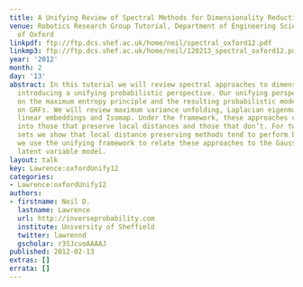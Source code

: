 ```yaml
---
title: A Unifying Review of Spectral Methods for Dimensionality Reduction
venue: Robotics Research Group Tutorial, Department of Engineering Science, University
  of Oxford
linkpdf: ftp://ftp.dcs.shef.ac.uk/home/neil/spectral_oxford12.pdf
linkmp3: ftp://ftp.dcs.shef.ac.uk/home/neil/120213_spectral_oxford12.pdf
year: '2012'
month: 2
day: '13'
abstract: In this tutorial we will review spectral approaches to dimensionality reduction,
  introducing a unifying probabilistic perspective. Our unifying perspective is based
  on the maximum entropy principle and the resulting probabilistic models are based
  on GRFs. We will review maximum variance unfolding, Laplacian eigenmaps, locally
  linear embeddings and Isomap. Under the framework, these approaches can be divided
  into those that preserve local distances and those that don’t. For two small data
  sets we show that local distance preserving methods tend to perform better. Finally
  we use the unifying framework to relate these approaches to the Gaussian process
  latent variable model.
layout: talk
key: Lawrence:oxfordUnify12
categories:
- Lawrence:oxfordUnify12
authors:
- firstname: Neil D.
  lastname: Lawrence
  url: http://inverseprobability.com
  institute: University of Sheffield
  twitter: lawrennd
  gscholar: r3SJcvoAAAAJ
published: 2012-02-13
extras: []
errata: []
---
```

